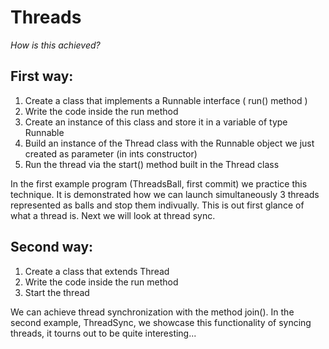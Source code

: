 # Threads

_How is this achieved?_

## First way: 

1. Create a class that implements a Runnable interface ( run() method )
2. Write the code inside the run method
3. Create an instance of this class and store it in a variable of type Runnable
4. Build an instance of the Thread class with the Runnable object we just created as parameter (in ints constructor)
5. Run the thread via the start() method built in the Thread class

In the first example program (ThreadsBall, first commit) we practice this technique. It is demonstrated how we can launch simultaneously 3 threads represented as balls and stop them indivually. This is out first glance of what a thread is. Next we will look at thread sync.

## Second way:

1. Create a class that extends Thread
2. Write the code inside the run method
3. Start the thread

We can achieve thread synchronization with the method join(). 
In the second example, ThreadSync, we showcase this functionality of syncing threads, it tourns out to be quite interesting...